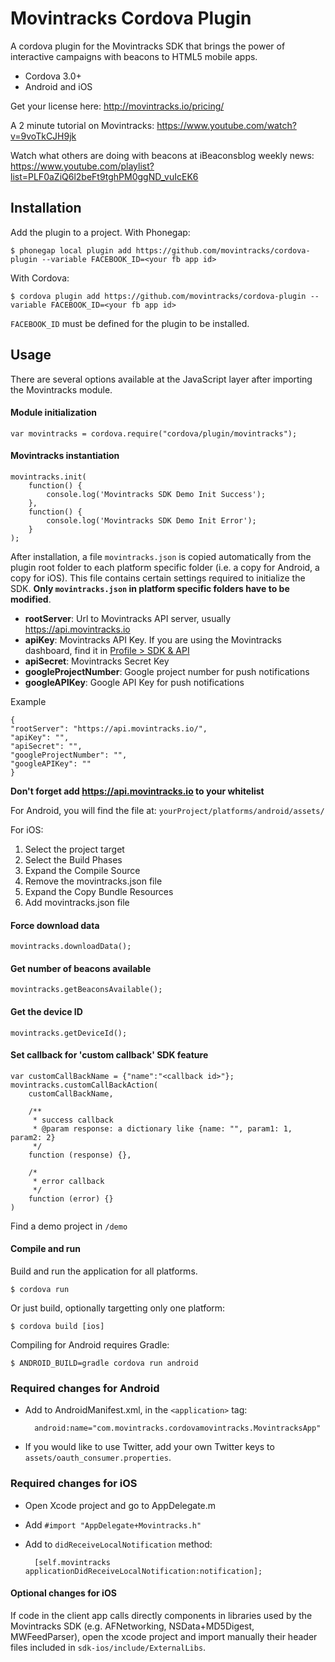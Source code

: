 Movintracks Cordova Plugin
==========================

A cordova plugin for the Movintracks SDK that brings the power of interactive campaigns with beacons to HTML5 mobile apps.

- Cordova 3.0+
- Android and iOS
 
 
Get your license here: http://movintracks.io/pricing/ 

A 2 minute tutorial on Movintracks: https://www.youtube.com/watch?v=9voTkCJH9jk 

Watch what others are doing with beacons at iBeaconsblog weekly news: https://www.youtube.com/playlist?list=PLF0aZiQ6l2beFt9tghPM0ggND_vuIcEK6
 
Installation
------------
Add the plugin to a project.
With Phonegap:

    $ phonegap local plugin add https://github.com/movintracks/cordova-plugin --variable FACEBOOK_ID=<your fb app id>
    
With Cordova:

    $ cordova plugin add https://github.com/movintracks/cordova-plugin --variable FACEBOOK_ID=<your fb app id>

`FACEBOOK_ID` must be defined for the plugin to be installed.

Usage
----------
There are several options available at the JavaScript layer after importing the Movintracks module.

#### Module initialization 

    var movintracks = cordova.require("cordova/plugin/movintracks");

#### Movintracks instantiation  

    movintracks.init(
		function() {
		    console.log('Movintracks SDK Demo Init Success');
		},
		function() {
		    console.log('Movintracks SDK Demo Init Error');
		}
	);

After installation, a file `movintracks.json` is copied automatically from the plugin root folder to each platform specific folder (i.e. a copy for Android, a copy for iOS). This file contains certain settings required to initialize the SDK. **Only `movintracks.json` in platform specific folders have to be modified**.

- **rootServer**: Url to Movintracks API server, usually https://api.movintracks.io
- **apiKey**: Movintracks API Key. If you are using the Movintracks dashboard, find it in [Profile > SDK & API](https://dashboard.movintracks.io/#/dashboard/apps/) 
- **apiSecret**: Movintracks Secret Key
- **googleProjectNumber**: Google project number for push notifications
- **googleAPIKey**: Google API Key for push notifications

Example 
 
    {
    "rootServer": "https://api.movintracks.io/", 
    "apiKey": "", 
    "apiSecret": "", 
    "googleProjectNumber": "", 
    "googleAPIKey": ""
    }
        
**Don't forget add https://api.movintracks.io to your whitelist**

For Android, you will find the file at: `yourProject/platforms/android/assets/`

For iOS:

  1. Select the project target
  2. Select the Build Phases
  3. Expand the Compile Source
  4. Remove the movintracks.json file
  5. Expand the Copy Bundle Resources
  6. Add movintracks.json file

####  Force download data  
    movintracks.downloadData();

####  Get number of beacons available
    movintracks.getBeaconsAvailable();
        
####  Get the device ID
    movintracks.getDeviceId();

####  Set callback for 'custom callback' SDK feature
	var customCallBackName = {"name":"<callback id>"};
	movintracks.customCallBackAction(
	    customCallBackName,
	    
	    /**
	     * success callback
	     * @param response: a dictionary like {name: "", param1: 1, param2: 2}
	     */
	    function (response) {},
	    	    
	    /*
	     * error callback
	     */
	    function (error) {}
	)

Find a demo project in `/demo`

#### Compile and run 

Build and run the application for all platforms.
 
    $ cordova run
    
Or just build, optionally targetting only one platform:

    $ cordova build [ios]
    
Compiling for Android requires Gradle:

    $ ANDROID_BUILD=gradle cordova run android

### Required changes for Android 
- Add to AndroidManifest.xml, in the `<application>` tag:

        android:name="com.movintracks.cordovamovintracks.MovintracksApp"

- If you would like to use Twitter, add your own Twitter keys to `assets/oauth_consumer.properties`.


### Required changes for iOS
- Open Xcode project and go to AppDelegate.m
- Add `#import "AppDelegate+Movintracks.h"`
- Add to `didReceiveLocalNotification` method:

		[self.movintracks applicationDidReceiveLocalNotification:notification];

#### Optional changes for iOS 
If code in the client app calls directly components in libraries used by the Movintracks SDK (e.g. AFNetworking, NSData+MD5Digest, MWFeedParser), open the xcode project and import manually their header files included in `sdk-ios/include/ExternalLibs`. 
